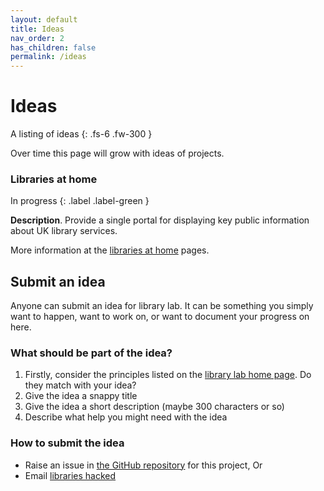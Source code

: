 ```yaml
---
layout: default
title: Ideas
nav_order: 2
has_children: false
permalink: /ideas
---
```


# Ideas

A listing of ideas
{: .fs-6 .fw-300 }

Over time this page will grow with ideas of projects.

### Libraries at home 
In progress
{: .label .label-green }

**Description**. Provide a single portal for displaying key public information about UK library services.

More information at the [libraries at home](/libraries-at-home) pages.

## Submit an idea

Anyone can submit an idea for library lab. It can be something you simply want to happen, want to work on, or want to document your progress on here.

### What should be part of the idea?

1. Firstly, consider the principles listed on the [library lab home page](/). Do they match with your idea?
2. Give the idea a snappy title
3. Give the idea a short description (maybe 300 characters or so)
4. Describe what help you might need with the idea

### How to submit the idea

* Raise an issue in [the GitHub repository]() for this project, Or
* Email [libraries hacked](mailto:info@librarieshacked.org)
